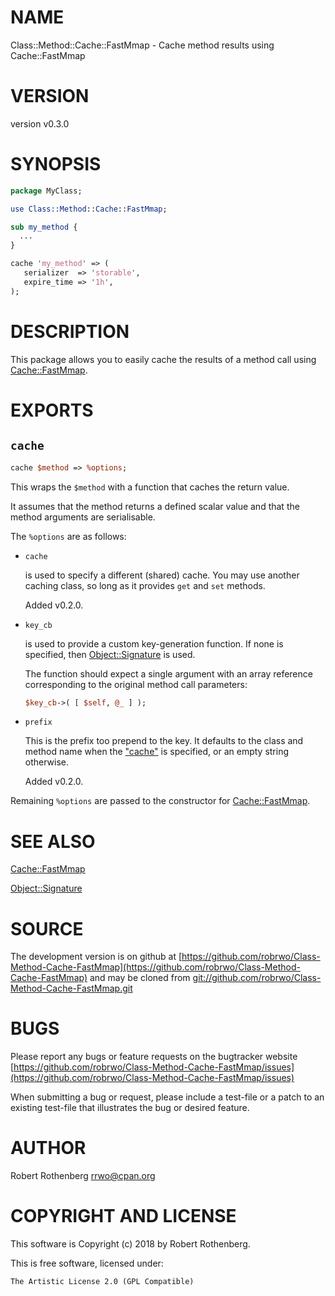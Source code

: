 # NAME

Class::Method::Cache::FastMmap - Cache method results using Cache::FastMmap

# VERSION

version v0.3.0

# SYNOPSIS

```perl
package MyClass;

use Class::Method::Cache::FastMmap;

sub my_method {
  ...
}

cache 'my_method' => (
   serializer  => 'storable',
   expire_time => '1h',
);
```

# DESCRIPTION

This package allows you to easily cache the results of a method call
using [Cache::FastMmap](https://metacpan.org/pod/Cache::FastMmap).

# EXPORTS

## `cache`

```perl
cache $method => %options;
```

This wraps the `$method` with a function that caches the return value.

It assumes that the method returns a defined scalar value and that the
method arguments are serialisable.

The `%options` are as follows:

- `cache`

    is used to specify a different (shared) cache. You may use another
    caching class, so long as it provides `get` and `set` methods.

    Added v0.2.0.

- `key_cb`

    is used to provide a custom key-generation function.  If
    none is specified, then [Object::Signature](https://metacpan.org/pod/Object::Signature) is used.

    The function should expect a single argument with an array reference
    corresponding to the original method call parameters:

    ```perl
    $key_cb->( [ $self, @_ ] );
    ```

- `prefix`

    This is the prefix too prepend to the key. It defaults to the class
    and method name when the ["cache"](#cache) is specified, or an empty string
    otherwise.

    Added v0.2.0.

Remaining `%options` are passed to the constructor for
[Cache::FastMmap](https://metacpan.org/pod/Cache::FastMmap).

# SEE ALSO

[Cache::FastMmap](https://metacpan.org/pod/Cache::FastMmap)

[Object::Signature](https://metacpan.org/pod/Object::Signature)

# SOURCE

The development version is on github at [https://github.com/robrwo/Class-Method-Cache-FastMmap](https://github.com/robrwo/Class-Method-Cache-FastMmap)
and may be cloned from [git://github.com/robrwo/Class-Method-Cache-FastMmap.git](git://github.com/robrwo/Class-Method-Cache-FastMmap.git)

# BUGS

Please report any bugs or feature requests on the bugtracker website
[https://github.com/robrwo/Class-Method-Cache-FastMmap/issues](https://github.com/robrwo/Class-Method-Cache-FastMmap/issues)

When submitting a bug or request, please include a test-file or a
patch to an existing test-file that illustrates the bug or desired
feature.

# AUTHOR

Robert Rothenberg <rrwo@cpan.org>

# COPYRIGHT AND LICENSE

This software is Copyright (c) 2018 by Robert Rothenberg.

This is free software, licensed under:

```
The Artistic License 2.0 (GPL Compatible)
```
